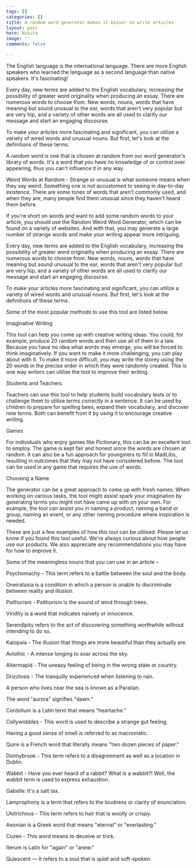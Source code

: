 ```yaml
---
tags: []
categories: []
title: A random word generator makes it easier to write articles
layout: post
hero: Nikita
image: ''
comments: false

---
```


The English language is the international language. There are more English speakers who learned the language as a second language than native speakers. It's fascinating!

Every day, new terms are added to the English vocabulary, increasing the possibility of greater word originality when producing an essay. There are numerous words to choose from. New words, nouns, words that have meaning but sound unusual to the ear, words that aren't very popular but are very hip, and a variety of other words are all used to clarify our message and start an engaging discourse.

To make your articles more fascinating and significant, you can utilize a variety of wired words and unusual nouns. But first, let's look at the definitions of these terms.

A random word is one that is chosen at random from our word generator's library of words. It's a word that you have no knowledge of or control over appearing, thus you can't influence it in any way.

Weird Words at Random:- Strange or unusual is what someone means when they say weird. Something one is not accustomed to seeing in day-to-day existence. There are some tones of words that aren't commonly used, and when they are, many people find them unusual since they haven't heard them before.

If you're short on words and want to add some random words to your article, you should use the Random Weird Word Generator, which can be found on a variety of websites. And with that, you may generate a large number of strange words and make your writing appear more intriguing.

Every day, new terms are added to the English vocabulary, increasing the possibility of greater word originality when producing an essay. There are numerous words to choose from. New words, nouns, words that have meaning but sound unusual to the ear, words that aren't very popular but are very hip, and a variety of other words are all used to clarify our message and start an engaging discourse.

To make your articles more fascinating and significant, you can utilize a variety of wired words and unusual nouns. But first, let's look at the definitions of these terms.

Some of the most popular methods to use this tool are listed below.

Imaginative Writing

This tool can help you come up with creative writing ideas. You could, for example, produce 20 random words and then use all of them in a tale. Because you have no idea what words may emerge, you will be forced to think imaginatively. If you want to make it more challenging, you can play about with it. To make it more difficult, you may write the storey using the 20 words in the precise order in which they were randomly created. This is one way writers can utilise the tool to improve their writing.

Students and Teachers

Teachers can use this tool to help students build vocabulary tests or to challenge them to utilise terms correctly in a sentence. It can be used by children to prepare for spelling bees, expand their vocabulary, and discover new terms. Both can benefit from it by using it to encourage creative writing.

Games

For individuals who enjoy games like Pictionary, this can be an excellent tool to employ. The game is kept fair and honest since the words are chosen at random. It can also be a fun approach for youngsters to fill in MadLibs, resulting in outcomes that they may not have considered before. The tool can be used in any game that requires the use of words.

Choosing a Name

The generator can be a great approach to come up with fresh names. When working on various tasks, the tool might assist spark your imagination by generating terms you might not have came up with on your own. For example, the tool can assist you in naming a product, naming a band or group, naming an event, or any other naming procedure where inspiration is needed.

These are just a few examples of how this tool can be utilised. Please let us know if you found this tool useful. We're always curious about how people use our products. We also appreciate any recommendations you may have for how to improve it.

Some of the meaningless nouns that you can use in an article –

Psychomachy - This term refers to a battle between the soul and the body.

Oneirataxia is a condition in which a person is unable to discriminate between reality and illusion.

Psithurism - Psithurism is the sound of wind through trees.

Viridity is a word that indicates naivety or innocence.

Serendipity refers to the act of discovering something worthwhile without intending to do so.

Kalopsia - The illusion that things are more beautiful than they actually are.

Aviothic - A intense longing to soar across the sky.

Altermapid - The uneasy feeling of being in the wrong state or country.

Drizzlosis - The tranquilly experienced when listening to rain.

A person who lives near the sea is known as a Paralian.

The word "aurora" signifies "dawn."

Cordolium is a Latin term that means "heartache."

Collywobbles - This word is used to describe a strange gut feeling.

Having a good sense of smell is referred to as macromatic.

Quire is a French word that literally means "two dozen pieces of paper."

Donnybrook - This term refers to a disagreement as well as a location in Dublin.

Wabbit - Have you ever heard of a rabbit? What is a wabbit?! Well, the wabbit term is used to express exhaustion.

Gabelle: It's a salt tax.

Lamprophony is a term that refers to the loudness or clarity of enunciation.

Ulotrichous - This term refers to hair that is woolly or crispy.

Aeonian is a Greek word that means "eternal" or "everlasting."

Cozen - This word means to deceive or trick.

Iterum is Latin for "again" or "anew."

Quiescent — It refers to a soul that is quiet and soft-spoken.